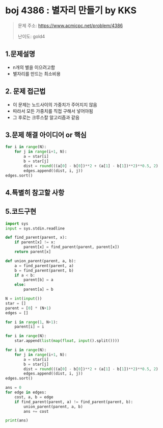 # boj 4386 : 별자리 만들기 by KKS
> 문제 주소: https://www.acmicpc.net/problem/4386
> 
> 난이도: gold4

## 1.문제설명
- n개의 별을 이으려고함
- 별자리를 만드는 최소비용
## 2. 문제 접근법 
- 이 문제는 노드사이의 가중치가 주어지지 않음
- 따라서 모든 가중치를 직접 구해서 넣어야됨
- 그 후로는 크루스칼 알고리즘과 같음
## 3.문제 해결 아이디어 or 핵심
```python
for i in range(N):
    for j in range(i+1, N):
        a = star[i]
        b = star[j]
        dist = round(((a[0] - b[0])**2 + (a[1] - b[1])**2)**0.5, 2)
        edges.append((dist, i, j))
edges.sort()
```

## 4.특별히 참고할 사항


## 5.코드구현
``` python
import sys
input = sys.stdin.readline

def find_parent(parent, x):
    if parent[x] != x:
        parent[x] = find_parent(parent, parent[x])
    return parent[x]

def union_parent(parent, a, b):
    a = find_parent(parent, a)
    b = find_parent(parent, b)
    if a < b:
        parent[b] = a
    else:
        parent[a] = b

N = int(input())
star = []
parent = [0] * (N+1)
edges = []

for i in range(1, N+1):
    parent[i] = i

for i in range(N):
    star.append(list(map(float, input().split())))

for i in range(N):
    for j in range(i+1, N):
        a = star[i]
        b = star[j]
        dist = round(((a[0] - b[0])**2 + (a[1] - b[1])**2)**0.5, 2)
        edges.append((dist, i, j))
edges.sort()

ans = 0
for edge in edges:
    cost, a, b = edge
    if find_parent(parent, a) != find_parent(parent, b):
        union_parent(parent, a, b)
        ans += cost

print(ans)
```